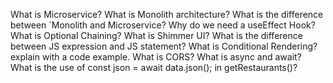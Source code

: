 What is Microservice?
What is Monolith architecture?
What is the difference between `Monolith and Microservice?
Why do we need a useEffect Hook?
What is Optional Chaining?
What is Shimmer UI?
What is the difference between JS expression and JS statement?
What is Conditional Rendering? explain with a code example.
What is CORS?
What is async and await?
What is the use of const json = await data.json(); in getRestaurants()?
